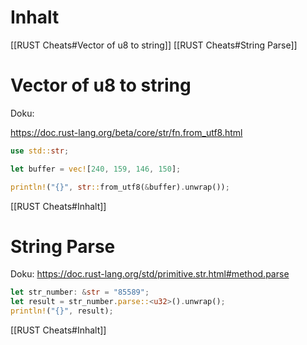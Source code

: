 # Inhalt

[[RUST Cheats#Vector of u8 to string]]
[[RUST Cheats#String Parse]]


# Vector of u8 to string

Doku:

https://doc.rust-lang.org/beta/core/str/fn.from_utf8.html
```rust
use std::str;

let buffer = vec![240, 159, 146, 150];

println!("{}", str::from_utf8(&buffer).unwrap());
```

[[RUST Cheats#Inhalt]]


# String Parse

Doku:
https://doc.rust-lang.org/std/primitive.str.html#method.parse

```rust
let str_number: &str = "85589";
let result = str_number.parse::<u32>().unwrap();
println!("{}", result);
```

[[RUST Cheats#Inhalt]]